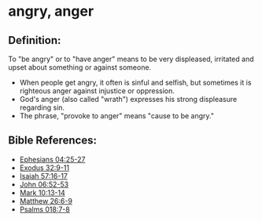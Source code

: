 # angry, anger #

## Definition: ##

To "be angry" or to "have anger" means to be very displeased, irritated and upset about something or against someone.

* When people get angry, it often is sinful and selfish, but sometimes it is righteous anger against injustice or oppression.
* God's anger (also called "wrath") expresses his strong displeasure regarding sin.
* The phrase, "provoke to anger" means "cause to be angry."



## Bible References: ##

* [Ephesians 04:25-27](en/tn/eph/help/04/25)
* [Exodus 32:9-11](en/tn/exo/help/32/09)
* [Isaiah 57:16-17](en/tn/isa/help/57/16)
* [John 06:52-53](en/tn/jhn/help/06/52)
* [Mark 10:13-14](en/tn/mrk/help/10/13)
* [Matthew 26:6-9](en/tn/mat/help/26/06)
* [Psalms 018:7-8](en/tn/psa/help/18/07)